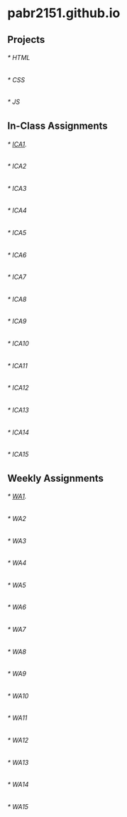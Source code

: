 # pabr2151.github.io


## Projects

###### * HTML
###### * CSS
###### * JS

## In-Class Assignments

###### * [ICA1](ica/ICA1.pdf).
###### * ICA2
###### * ICA3
###### * ICA4
###### * ICA5
###### * ICA6
###### * ICA7
###### * ICA8
###### * ICA9
###### * ICA10
###### * ICA11
###### * ICA12
###### * ICA13
###### * ICA14
###### * ICA15

## Weekly Assignments

###### * [WA1](wa/wa1.html).
###### * WA2
###### * WA3
###### * WA4
###### * WA5
###### * WA6
###### * WA7
###### * WA8
###### * WA9
###### * WA10
###### * WA11
###### * WA12
###### * WA13
###### * WA14
###### * WA15


